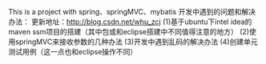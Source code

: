 This is a project with spring、springMVC、mybatis
开发中遇到的问题和解决办法：
更新地址：http://blog.csdn.net/whu_zcj
(1)基于ubuntu下intel idea的maven ssm项目的搭建（其中包或和eclipse搭建中不同值得注意的地方）
(2)使用springMVC来接收参数的几种办法
(3)开发中遇到乱码的解决办法
(4)创建单元测试用例（这一点也和eclipse操作不同）